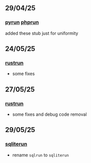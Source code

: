 ## 29/04/25
### [pyrun](pyrun) [phprun](phprun)
added these stub just for uniformity






## 24/05/25
### [rustrun](rustrun)
- some fixes




## 27/05/25
### [rustrun](rustrun)
- some fixes and debug code removal

## 29/05/25
### [sqliterun](sqliterun)
- rename `sqlrun` to `sqliterun`



